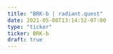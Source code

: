 ```yaml
---
title: "BRK-b | radiant.quest"
date: 2021-05-08T13:14:52-07:00
type: "ticker"
ticker: BRK-b
draft: true
---
```


